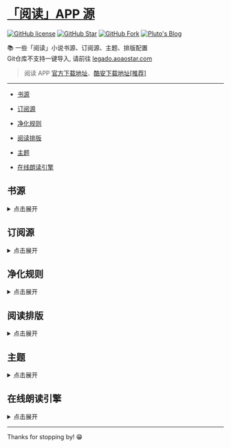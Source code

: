 # [「阅读」APP 源](https://legado.aoaostar.com)

[![GitHub license](https://img.shields.io/badge/license-AGPL--3.0-orange?style=flat-square&color=0f6adb&logo=github)](https://github.com/aoaostar/legado/)
[![GitHub Star](https://img.shields.io/github/stars/aoaostar/legado.svg?style=flat-square&label=Star&color=0f6adb&logo=github)](https://github.com/aoaostar/legado/)
[![GitHub Fork](https://img.shields.io/github/forks/aoaostar/legado.svg?style=flat-square&label=Fork&color=0f6adb&logo=github)](https://github.com/aoaostar/legado/)
[![Pluto's Blog](https://img.shields.io/badge/%E5%8D%9A%E5%AE%A2-Pluto's%20Blog-d7b1bf?logo=Blogger&color=0f6adb)](https://blog.aoaostar.com)

📚 一些「阅读」小说书源、订阅源、主题、排版配置  
Git仓库不支持一键导入, 请前往 [legado.aoaostar.com](https://legado.aoaostar.com)  

> 阅读 APP [官方下载地址](https://github.com/gedoor/legado/releases)、[酷安下载地址[推荐]](https://www.coolapk.com/apk/256030)

****

*   [书源](#id_0)

*   [订阅源](#id_1)

*   [净化规则](#id_2)

*   [阅读排版](#id_3)

*   [主题](#id_4)

*   [在线朗读引擎](#id_5)

<h2 id="id_0">书源</h2>
<details>
<summary style="cursor: pointer">点击展开</summary>

* 全量书源 

    + [访问直链](https://legado.aoaostar.com/sources/b778fe6b.json)
    + [一键导入](legado://import/bookSource?src=https://legado.aoaostar.com/sources/b778fe6b.json)
    + [访问网站]暂无
    + 上一次同步状态: 同步成功, 共 7227 条
    + 更新时间: 2025-02-11 08:51:43.737746
    + 同步时间: 2025-02-12 08:53:04.029275

****

* XIU2精品书源 🔥

    + [访问直链](https://legado.aoaostar.com/sources/71e56d4f.json)
    + [一键导入](legado://import/bookSource?src=https://legado.aoaostar.com/sources/71e56d4f.json)
    + [访问网站](https://github.com/XIU2/Yuedu)
    + 上一次同步状态: 同步成功, 共 28 条
    + 更新时间: 2025-02-11 08:51:41.953748
    + 同步时间: 2025-02-12 08:53:01.986606

****

* 破冰书源 🔥

    + [访问直链](https://legado.aoaostar.com/sources/4dc410d1.json)
    + [一键导入](legado://import/bookSource?src=https://legado.aoaostar.com/sources/4dc410d1.json)
    + [访问网站](https://github.com/PB-pobing/pobing)
    + 上一次同步状态: 同步成功, 共 128 条
    + 更新时间: 2025-02-11 08:51:42.051748
    + 同步时间: 2025-02-12 08:53:02.009008

****

* 关耳女频 🔥

    + [访问直链](https://legado.aoaostar.com/sources/e3e5d620.json)
    + [一键导入](legado://import/bookSource?src=https://legado.aoaostar.com/sources/e3e5d620.json)
    + [访问网站](https://yuedu.miaogongzi.net/gx.html)
    + 上一次同步状态: 同步成功, 共 86 条
    + 更新时间: 2025-02-11 08:51:42.222748
    + 同步时间: 2025-02-12 08:53:02.009423

****

* shidahuilang书源 🔥

    + [访问直链](https://legado.aoaostar.com/sources/e29e19ee.json)
    + [一键导入](legado://import/bookSource?src=https://legado.aoaostar.com/sources/e29e19ee.json)
    + [访问网站](https://github.com/shidahuilang/shuyuan)
    + 上一次同步状态: 同步成功, 共 3314 条
    + 更新时间: 2025-02-11 08:51:43.146746
    + 同步时间: 2025-02-12 08:53:02.009754

****

* 酷安@三舞313书源 

    + [访问直链](https://legado.aoaostar.com/sources/2a1f129b.json)
    + [一键导入](legado://import/bookSource?src=https://legado.aoaostar.com/sources/2a1f129b.json)
    + [访问网站]暂无
    + 上一次同步状态: 同步成功, 共 1554 条
    + 更新时间: 2025-02-11 08:51:41.653749
    + 同步时间: 2025-02-12 08:53:02.010078

****

* 酷安@开源阅读软件 

    + [访问直链](https://legado.aoaostar.com/sources/3bb7b751.json)
    + [一键导入](legado://import/bookSource?src=https://legado.aoaostar.com/sources/3bb7b751.json)
    + [访问网站]暂无
    + 上一次同步状态: 同步成功, 共 2117 条
    + 更新时间: 2025-02-11 08:51:41.781749
    + 同步时间: 2025-02-12 08:53:02.099263

</details>

<h2 id="id_1">订阅源</h2>
<details>
<summary style="cursor: pointer">点击展开</summary>

* 阅读APP源 - AOAOSTAR 🔥

    + [访问直链](https://legado.aoaostar.com/sources/c5791307.json)
    + [一键导入](legado://import/rssSource?src=https://legado.aoaostar.com/sources/c5791307.json)
    + [访问网站]暂无
    + 上一次同步状态: 同步成功, 共 1 条
    + 更新时间: 2025-02-11 08:51:41.804748
    + 同步时间: 2025-02-12 08:53:02.253477

****

* 阅读APP使用文档 🔥

    + [访问直链](https://legado.aoaostar.com/sources/9955b83c.json)
    + [一键导入](legado://import/rssSource?src=https://legado.aoaostar.com/sources/9955b83c.json)
    + [访问网站]暂无
    + 上一次同步状态: 同步成功, 共 1 条
    + 更新时间: 2025-02-11 08:51:41.804748
    + 同步时间: 2025-02-12 08:53:02.253986

</details>

<h2 id="id_2">净化规则</h2>
<details>
<summary style="cursor: pointer">点击展开</summary>

* 乌云净化 🔥

    + [访问直链](https://legado.aoaostar.com/sources/3f067eb2.json)
    + [一键导入](legado://import/replaceRule?src=https://legado.aoaostar.com/sources/3f067eb2.json)
    + [访问网站]暂无
    + 上一次同步状态: 同步成功, 共 20 条
    + 更新时间: 2025-02-11 08:51:41.803748
    + 同步时间: 2025-02-12 08:53:02.252469

</details>

<h2 id="id_3">阅读排版</h2>
<details>
<summary style="cursor: pointer">点击展开</summary>

* 番茄小说 🔥

    + [访问直链](https://legado.aoaostar.com/sources/e99a592f.zip)
    + [一键导入](legado://import/readConfig?src=https://legado.aoaostar.com/sources/e99a592f.zip)
    + [访问网站]暂无
    + 上一次同步状态: 同步成功, 共 50 条
    + 更新时间: 2025-02-12 08:53:02.252244
    + 同步时间: 2025-02-12 08:53:02.251652

</details>

<h2 id="id_4">主题</h2>
<details>
<summary style="cursor: pointer">点击展开</summary>

* 微信阅读 - 日间 🔥

    + [访问直链](https://legado.aoaostar.com/sources/9c92e8e8.json)
    + [一键导入](legado://import/theme?src=https://legado.aoaostar.com/sources/9c92e8e8.json)
    + [访问网站]暂无
    + 上一次同步状态: 同步成功, 共 6 条
    + 更新时间: 2025-02-11 08:51:41.804748
    + 同步时间: 2025-02-12 08:53:02.254467

****

* 微信阅读 - 夜间 🔥

    + [访问直链](https://legado.aoaostar.com/sources/dbc65c69.json)
    + [一键导入](legado://import/theme?src=https://legado.aoaostar.com/sources/dbc65c69.json)
    + [访问网站]暂无
    + 上一次同步状态: 同步成功, 共 6 条
    + 更新时间: 2025-02-11 08:51:41.805748
    + 同步时间: 2025-02-12 08:53:02.254884

****

* 厚墨 - 日间 🔥

    + [访问直链](https://legado.aoaostar.com/sources/bc26bb5e.json)
    + [一键导入](legado://import/theme?src=https://legado.aoaostar.com/sources/bc26bb5e.json)
    + [访问网站]暂无
    + 上一次同步状态: 同步成功, 共 6 条
    + 更新时间: 2025-02-11 08:51:41.805748
    + 同步时间: 2025-02-12 08:53:02.255321

****

* 厚墨 - 夜间 🔥

    + [访问直链](https://legado.aoaostar.com/sources/39c60133.json)
    + [一键导入](legado://import/theme?src=https://legado.aoaostar.com/sources/39c60133.json)
    + [访问网站]暂无
    + 上一次同步状态: 同步成功, 共 6 条
    + 更新时间: 2025-02-11 08:51:41.806748
    + 同步时间: 2025-02-12 08:53:02.255714

</details>

<h2 id="id_5">在线朗读引擎</h2>
<details>
<summary style="cursor: pointer">点击展开</summary>

* 酷安@三舞313听书TTS合集 🔥

    + [访问直链](https://legado.aoaostar.com/sources/19db2f5e.json)
    + [一键导入](legado://import/httpTTS?src=https://legado.aoaostar.com/sources/19db2f5e.json)
    + [访问网站]暂无
    + 上一次同步状态: 同步成功, 共 84 条
    + 更新时间: 2025-02-11 08:51:41.794748
    + 同步时间: 2025-02-12 08:53:02.242911

****

* 月下自酌听书TTS合集 

    + [访问直链](https://legado.aoaostar.com/sources/856adf0e.json)
    + [一键导入](legado://import/httpTTS?src=https://legado.aoaostar.com/sources/856adf0e.json)
    + [访问网站]暂无
    + 上一次同步状态: 同步成功, 共 56 条
    + 更新时间: 2025-02-11 08:51:41.795748
    + 同步时间: 2025-02-12 08:53:02.243866

****

* 暗香听书TTS合集 

    + [访问直链](https://legado.aoaostar.com/sources/a03fcd8c.json)
    + [一键导入](legado://import/httpTTS?src=https://legado.aoaostar.com/sources/a03fcd8c.json)
    + [访问网站]暂无
    + 上一次同步状态: 同步成功, 共 37 条
    + 更新时间: 2025-02-11 08:51:41.795748
    + 同步时间: 2025-02-12 08:53:02.244718

****

* 千仞云听书TTS合集 

    + [访问直链](https://legado.aoaostar.com/sources/12212706.json)
    + [一键导入](legado://import/httpTTS?src=https://legado.aoaostar.com/sources/12212706.json)
    + [访问网站]暂无
    + 上一次同步状态: 同步成功, 共 80 条
    + 更新时间: 2025-02-11 08:51:41.796748
    + 同步时间: 2025-02-12 08:53:02.245472

****

* 酷安@墨迹染流年分享的姬鲁听书TTS合集 

    + [访问直链](https://legado.aoaostar.com/sources/5d6324c5.json)
    + [一键导入](legado://import/httpTTS?src=https://legado.aoaostar.com/sources/5d6324c5.json)
    + [访问网站]暂无
    + 上一次同步状态: 同步成功, 共 24 条
    + 更新时间: 2025-02-11 08:51:41.800748
    + 同步时间: 2025-02-12 08:53:02.249677

****

* 酷安@纵横不败大佬TTS听书源更新 

    + [访问直链](https://legado.aoaostar.com/sources/856adf0e.json)
    + [一键导入](legado://import/httpTTS?src=https://legado.aoaostar.com/sources/856adf0e.json)
    + [访问网站]暂无
    + 上一次同步状态: 同步成功, 共 56 条
    + 更新时间: 2025-02-11 08:51:41.795748
    + 同步时间: 2025-02-12 08:53:02.250574

</details>

****

Thanks for stopping by! 😁